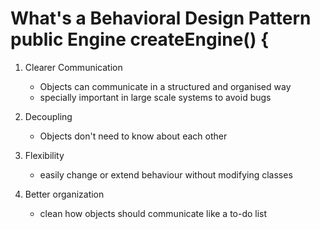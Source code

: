 # What's a Behavioral Design Pattern    public Engine createEngine() {

1. Clearer Communication
   - Objects can communicate in a structured and organised way
   - specially important in large scale systems to avoid bugs

2. Decoupling
   - Objects don't need to know about each other
   
3. Flexibility
   - easily change or extend behaviour without modifying classes

4. Better organization
    - clean how objects should communicate like a to-do list





